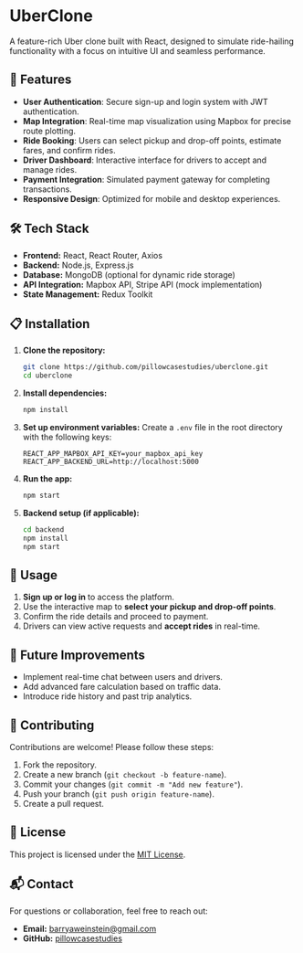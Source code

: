 # UberClone

A feature-rich Uber clone built with React, designed to simulate ride-hailing functionality with a focus on intuitive UI and seamless performance.

## 🚀 Features
- **User Authentication**: Secure sign-up and login system with JWT authentication.
- **Map Integration**: Real-time map visualization using Mapbox for precise route plotting.
- **Ride Booking**: Users can select pickup and drop-off points, estimate fares, and confirm rides.
- **Driver Dashboard**: Interactive interface for drivers to accept and manage rides.
- **Payment Integration**: Simulated payment gateway for completing transactions.
- **Responsive Design**: Optimized for mobile and desktop experiences.

## 🛠️ Tech Stack
- **Frontend:** React, React Router, Axios
- **Backend:** Node.js, Express.js
- **Database:** MongoDB (optional for dynamic ride storage)
- **API Integration:** Mapbox API, Stripe API (mock implementation)
- **State Management:** Redux Toolkit

## 📋 Installation
1. **Clone the repository:**
   ```bash
   git clone https://github.com/pillowcasestudies/uberclone.git
   cd uberclone
   ```

2. **Install dependencies:**
   ```bash
   npm install
   ```

3. **Set up environment variables:**
   Create a `.env` file in the root directory with the following keys:
   ```env
   REACT_APP_MAPBOX_API_KEY=your_mapbox_api_key
   REACT_APP_BACKEND_URL=http://localhost:5000
   ```

4. **Run the app:**
   ```bash
   npm start
   ```

5. **Backend setup (if applicable):**
   ```bash
   cd backend
   npm install
   npm start
   ```



## 📖 Usage
1. **Sign up or log in** to access the platform.
2. Use the interactive map to **select your pickup and drop-off points**.
3. Confirm the ride details and proceed to payment.
4. Drivers can view active requests and **accept rides** in real-time.

## 🧩 Future Improvements
- Implement real-time chat between users and drivers.
- Add advanced fare calculation based on traffic data.
- Introduce ride history and past trip analytics.

## 🤝 Contributing
Contributions are welcome! Please follow these steps:
1. Fork the repository.
2. Create a new branch (`git checkout -b feature-name`).
3. Commit your changes (`git commit -m "Add new feature"`).
4. Push your branch (`git push origin feature-name`).
5. Create a pull request.

## 📄 License
This project is licensed under the [MIT License](LICENSE).

## 📬 Contact
For questions or collaboration, feel free to reach out:
- **Email:** barryaweinstein@gmail.com
- **GitHub:** [pillowcasestudies](https://github.com/pillowcasestudies)



